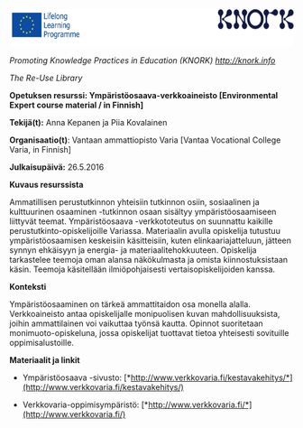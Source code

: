 <img src="images\4aea685e0b992ae73612cc06c513b58a30f48091/media/image01.png" width="624" height="65" />

*Promoting Knowledge Practices in Education (KNORK) http://knork.info*

*The Re-Use Library*

**Opetuksen resurssi: Ympäristöosaava-verkkoaineisto \[Environmental Expert course material / in Finnish\]**

**Tekijä(t):** Anna Kepanen ja Piia Kovalainen

**Organisaatio(t)**: Vantaan ammattiopisto Varia \[Vantaa Vocational College Varia, in Finnish\]

**Julkaisupäivä:** 26.5.2016

**Kuvaus resurssista**

Ammatillisen perustutkinnon yhteisiin tutkinnon osiin, sosiaalinen ja kulttuurinen osaaminen -tutkinnon osaan sisältyy ympäristöosaamiseen liittyvät teemat. Ympäristöosaava -verkkototeutus on suunnattu kaikille perustutkinto-opiskelijoille Variassa. Materiaalin avulla opiskelija tutustuu ympäristöosaamisen keskeisiin käsitteisiin, kuten elinkaariajatteluun, jätteen synnyn ehkäisyyn ja energia- ja materiaalitehokkuuteen. Opiskelija tarkastelee teemoja oman alansa näkökulmasta ja omista kiinnostuksistaan käsin. Teemoja käsitellään ilmiöpohjaisesti vertaisopiskelijoiden kanssa.

**Konteksti**

Ympäristöosaaminen on tärkeä ammattitaidon osa monella alalla. Verkkoaineisto antaa opiskelijalle monipuolisen kuvan mahdollisuuksista, joihin ammattilainen voi vaikuttaa työnsä kautta. Opinnot suoritetaan monimuoto-opiskeluna, jossa opiskelijat tuottavat tietoa yhteisesti sovituille oppimisalustoille.

**Materiaalit ja linkit**

-   Ympäristöosaava -sivusto: [*http://www.verkkovaria.fi/kestavakehitys/*](http://www.verkkovaria.fi/kestavakehitys/)

-   Verkkovaria-oppimisympäristö: [*http://www.verkkovaria.fi/*](http://www.verkkovaria.fi/)


